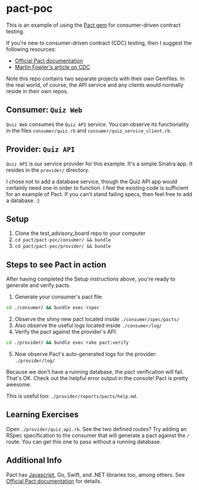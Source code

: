 # pact-poc

This is an example of using the [Pact gem] for consumer-driven contract
testing.

If you're new to consumer-driven contract (CDC) testing, then I suggest the
following resources:

- [Official Pact documentation]
- [Martin Fowler's article on CDC]

Note this repo contains two separate projects with their own Gemfiles. In the
real world, of course, the API service and any clients would normally reside
in their own repos.

## Consumer: `Quiz Web`

`Quiz Web` consumes the `Quiz API` service. You can observe its functionality
in the files `consumer/quiz.rb` and `consumer/quiz_service_client.rb`.

## Provider: `Quiz API`

`Quiz API` is our service provider for this example. It's a simple Sinatra app.
It resides in the `provider/` directory.

I chose not to add a database service, though the Quiz API app would certainly
need one in order to function. I feel the existing code is sufficient for an
example of Pact. If you can't stand failing specs, then feel free to add a
database. :)

## Setup

1. Clone the test_advisory_board repo to your computer
2. `cd pact/pact-poc/consumer/ && bundle`
3. `cd pact/pact-poc/provider/ && bundle`

## Steps to see Pact in action

After having completed the Setup instructions above, you're ready to generate
and verify pacts.

1. Generate your consumer's pact file:

```sh
cd ./consumer/ && bundle exec rspec
```

2. Observe the shiny new pact located inside `./consumer/spec/pacts/`
3. Also observe the useful logs located inside `./consumer/log/`
4. Verify the pact against the provider's API:

```sh
cd ./provider/ && bundle exec rake pact:verify
```

5. Now observe Pact's auto-generated logs for the provider: `./provider/log/`

Because we don't have a running database, the pact verification will fail.
That's OK. Check out the helpful error output in the console! Pact is pretty
awesome.

This is useful too: `./provider/reports/pacts/help.md`.

## Learning Exercises

Open `./provider/quiz_api.rb`. See the two defined routes? Try adding an RSpec
specification to the consumer that will generate a pact against the `/` route.
You can get this one to pass without a running database.

## Additional Info

Pact has [Javascript], Go, Swift, and .NET libraries too, among others. See
[Official Pact documentation] for details.

[Pact gem]: https://github.com/realestate-com-au/pact
[Official Pact documentation]: https://docs.pact.io/
[Martin Fowler's article on CDC]: http://martinfowler.com/articles/consumerDrivenContracts.html#Consumer-drivenContracts
[Javascript]: https://github.com/pact-foundation/pact-js/
